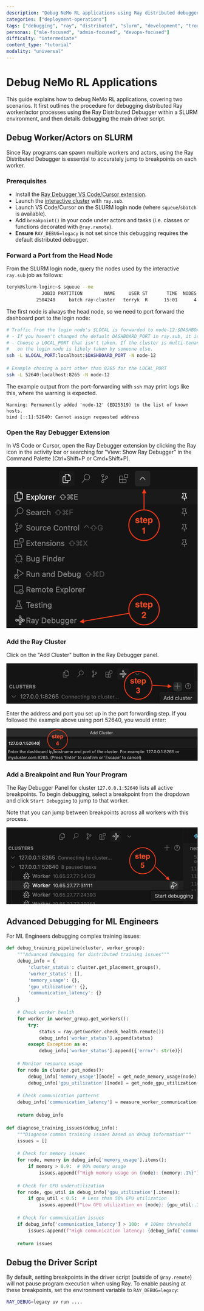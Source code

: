 ```yaml
---
description: "Debug NeMo RL applications using Ray distributed debugger for worker/actor processes and driver scripts in SLURM environments"
categories: ["deployment-operations"]
tags: ["debugging", "ray", "distributed", "slurm", "development", "troubleshooting"]
personas: ["mle-focused", "admin-focused", "devops-focused"]
difficulty: "intermediate"
content_type: "tutorial"
modality: "universal"
---
```


# Debug NeMo RL Applications

This guide explains how to debug NeMo RL applications, covering two scenarios. It first outlines the procedure for debugging distributed Ray worker/actor processes using the Ray Distributed Debugger within a SLURM environment, and then details debugging the main driver script.

## Debug Worker/Actors on SLURM

Since Ray programs can spawn multiple workers and actors, using the Ray Distributed Debugger is essential to accurately jump to breakpoints on each worker.

### Prerequisites

* Install the [Ray Debugger VS Code/Cursor extension](https://docs.ray.io/en/latest/ray-observability/ray-distributed-debugger.html).
* Launch the [interactive cluster](../../get-started/cluster.md) with `ray.sub`.
* Launch VS Code/Cursor on the SLURM login node (where `squeue`/`sbatch` is available).
* Add `breakpoint()` in your code under actors and tasks (i.e. classes or functions decorated with `@ray.remote`).
* **Ensure** `RAY_DEBUG=legacy` is not set since this debugging requires the default distributed debugger.

### Forward a Port from the Head Node

From the SLURM login node, query the nodes used by the interactive `ray.sub` job as follows:

```sh
teryk@slurm-login:~$ squeue --me
             JOBID PARTITION        NAME     USER ST       TIME  NODES NODELIST(REASON)
           2504248     batch ray-cluster   terryk  R      15:01      4 node-12,node-[22,30],node-49
```

The first node is always the head node, so we need to port forward the dashboard port to the login node:

```sh
# Traffic from the login node's $LOCAL is forwarded to node-12:$DASHBOARD_PORT
# - If you haven't changed the default DASHBOARD_PORT in ray.sub, it is likely 8265
# - Choose a LOCAL_PORT that isn't taken. If the cluster is multi-tenant, 8265
#   on the login node is likely taken by someone else.
ssh -L $LOCAL_PORT:localhost:$DASHBOARD_PORT -N node-12

# Example chosing a port other than 8265 for the LOCAL_PORT
ssh -L 52640:localhost:8265 -N node-12
```

The example output from the port-forwarding with `ssh` may print logs like this, where the warning is expected.

```text
Warning: Permanently added 'node-12' (ED25519) to the list of known hosts.
bind [::1]:52640: Cannot assign requested address
```

### Open the Ray Debugger Extension

In VS Code or Cursor, open the Ray Debugger extension by clicking the Ray icon in the activity bar or searching for "View: Show Ray Debugger" in the Command Palette (Ctrl+Shift+P or Cmd+Shift+P).

![Ray Debugger Extension Step 1](../../assets/ray-debug-step1.png)

### Add the Ray Cluster

Click on the "Add Cluster" button in the Ray Debugger panel.

![Ray Debugger Extension Step 2](../../assets/ray-debug-step2.png)

Enter the address and port you set up in the port forwarding step. If you followed the example above using port 52640, you would enter:

![Ray Debugger Extension Step 3](../../assets/ray-debug-step3.png)

### Add a Breakpoint and Run Your Program

The Ray Debugger Panel for cluster `127.0.0.1:52640` lists all active breakpoints. To begin debugging, select a breakpoint from the dropdown and click `Start Debugging` to jump to that worker.

Note that you can jump between breakpoints across all workers with this process.

![Ray Debugger Extension Step 4](../../assets/ray-debug-step4.png)

## Advanced Debugging for ML Engineers

For ML Engineers debugging complex training issues:

```python
def debug_training_pipeline(cluster, worker_group):
    """Advanced debugging for distributed training issues"""
    debug_info = {
        'cluster_status': cluster.get_placement_groups(),
        'worker_status': [],
        'memory_usage': {},
        'gpu_utilization': {},
        'communication_latency': {}
    }
    
    # Check worker health
    for worker in worker_group.get_workers():
        try:
            status = ray.get(worker.check_health.remote())
            debug_info['worker_status'].append(status)
        except Exception as e:
            debug_info['worker_status'].append({'error': str(e)})
    
    # Monitor resource usage
    for node in cluster.get_nodes():
        debug_info['memory_usage'][node] = get_node_memory_usage(node)
        debug_info['gpu_utilization'][node] = get_node_gpu_utilization(node)
    
    # Check communication patterns
    debug_info['communication_latency'] = measure_worker_communication(worker_group)
    
    return debug_info

def diagnose_training_issues(debug_info):
    """Diagnose common training issues based on debug information"""
    issues = []
    
    # Check for memory issues
    for node, memory in debug_info['memory_usage'].items():
        if memory > 0.9:  # 90% memory usage
            issues.append(f"High memory usage on {node}: {memory:.1%}")
    
    # Check for GPU underutilization
    for node, gpu_util in debug_info['gpu_utilization'].items():
        if gpu_util < 0.5:  # Less than 50% GPU utilization
            issues.append(f"Low GPU utilization on {node}: {gpu_util:.1%}")
    
    # Check for communication issues
    if debug_info['communication_latency'] > 100:  # 100ms threshold
        issues.append(f"High communication latency: {debug_info['communication_latency']}ms")
    
    return issues
```

## Debug the Driver Script

By default, setting breakpoints in the driver script (outside of  `@ray.remote`) will not pause program execution when using Ray. To enable pausing at these breakpoints, set the environment variable to `RAY_DEBUG=legacy`:

```sh
RAY_DEBUG=legacy uv run ....
```

